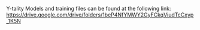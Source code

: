 Y-tality
Models and training files can be found at the following link:
https://drive.google.com/drive/folders/1beP4NfYMWY2GyFCkqViudTcCxyp_1K5N
